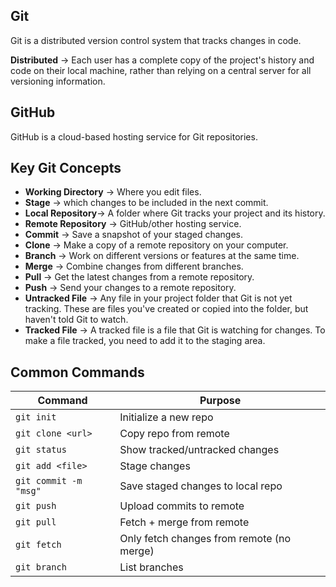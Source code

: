 ## Git

Git is a distributed version control system that tracks changes in code.

**Distributed** → Each user has a complete copy of the project's history and code on their local machine, rather than relying on a central server for all versioning information.

## GitHub

GitHub is a cloud-based hosting service for Git repositories.

## Key Git Concepts

- **Working Directory** → Where you edit files.
- **Stage** → which changes to be included in the next commit.
- **Local Repository**→ A folder where Git tracks your project and its history.
- **Remote Repository** → GitHub/other hosting service.
- **Commit** → Save a snapshot of your staged changes.
- **Clone** → Make a copy of a remote repository on your computer.
- **Branch** → Work on different versions or features at the same time.
- **Merge** → Combine changes from different branches.
- **Pull** → Get the latest changes from a remote repository.
- **Push** → Send your changes to a remote repository.
- **Untracked File** → Any file in your project folder that Git is not yet tracking. These are files you've created or copied into the folder, but haven't told Git to watch.
- **Tracked File** → A tracked file is a file that Git is watching for changes. To make a file tracked, you need to add it to the staging area.

## Common Commands

| Command               | Purpose                                   |
| --------------------- | ----------------------------------------- |
| `git init`            | Initialize a new repo                     |
| `git clone <url>`     | Copy repo from remote                     |
| `git status`          | Show tracked/untracked changes            |
| `git add <file>`      | Stage changes                             |
| `git commit -m "msg"` | Save staged changes to local repo         |
| `git push`            | Upload commits to remote                  |
| `git pull`            | Fetch + merge from remote                 |
| `git fetch`           | Only fetch changes from remote (no merge) |
| `git branch`          | List branches                             |
